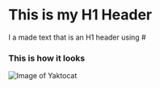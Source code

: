 # This is my H1 Header
I a made text that is an H1 header using #
### This is how it looks
![Image of Yaktocat](https://octodex.github.com/images/yaktocat.png)
